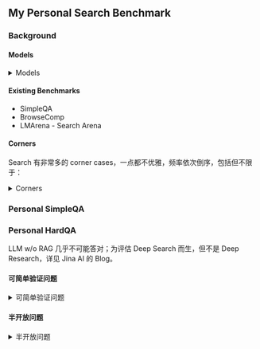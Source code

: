 ## My Personal Search Benchmark

### Background

#### Models

<details>
<summary>Models</summary>

- Domain-specific LLMs (One-stop search + LLM answer APIs)
  - https://docs.perplexity.ai/getting-started/models
  - https://app.linkup.so/playground?example=deepSourcedAnswer
  - https://docs.exa.ai/reference/answer
  - https://liner.com/features/ai-search
  - https://jina.ai/deepsearch/
  - https://documentation.you.com/api-modes/search-api
- General LLMs with search + browse tool
  - https://ai.google.dev/gemini-api/docs/google-search
  - https://ai.google.dev/gemini-api/docs/url-context
  - https://platform.openai.com/docs/guides/tools-web-search
  - https://docs.anthropic.com/en/docs/agents-and-tools/tool-use/web-search-tool
  - https://docs.x.ai/docs/guides/live-search
  - https://openrouter.ai/docs/features/web-search

</details>

#### Existing Benchmarks

- SimpleQA
- BrowseComp
- LMArena - Search Arena

#### Corners

Search 有非常多的 corner cases，一点都不优雅，频率依次倒序，包括但不限于：

<details>
<summary>Corners</summary>

- **无关、干扰、矛盾信息**
  - 页面内广告等无关信息；整个页面和搜索问题无关或低密度信息；不同页面间信息矛盾；SEO 优化的劣质页面 - 看似相关，实则低质量；
    - 例如：`Where does the AI researcher Jason Wei work?` 其个人主页上还未更新工作单位。
    - 例如：在 [Alternative](#Alternative-类) 类型的搜索过程中，SEO 优化的劣质页面问题非常明显
- **不可交互的非纯文本内容**
  - 静态内容
    - 图片：搜索模型的确需要强视觉能力的
      - 例如在 20250406 搜索 "llama 4 maverick vs deepseek v3 0324. Give me a benchmark table, including GPQA etc." Sonar, gpt-4o-search, Gemini 2.5 Pro Grounding, Jina Deep Search 提供的对比表格没有一个是 100% 正确的，而且每次搜索结果非常不稳定，相对来说后两者略好一些。因为 llama 官方的对比表格就是图片，而那时候媒体转载也是直接通过图片，还没有任何成文的纯文本内容。
      - 例如“中国博士历年延毕率”
    - 网页表格、图表
    - OpenAI 给出的答案是 Agent，我还不确定合不合理。
  - 动态内容
    - 视频：例如有的视频教程，比如教你怎么在 Word 中实现一个功能
      - 这一点 Google 做得不错了，YouTube 视频字幕可以低幻觉作为参考资料，但是视频画面仍然是一个问题
      - 视频画面需要要求 AI 有一定的动态视力能力，目前 Google 的做法是 1 fps 采样视频，然后全部图片喂给 AI。这显然和人类相去甚远，可能需要加一个前置模型来处理视频数据（类似于现在这么多文档预处理 - ocr 结构提取等的小模型），高信息密度和低信息密度和画面应该通过压缩的方式传给 vLLM。当然，如果哪天 context window 扩大到 1B 了，那可能除了算力和速度外，这个前置模型也没必要了。
    - Gif
- **非标准网页类型**
  - 动态加载的网页
    - 例如
      - 不同 tab 但网址相同的网页（例如 `lmarena.ai: The (2nd) best LLM on lmarena today?`）
      - 点击/滚动才展开的评论区
      - 折叠或需要翻页的内容（例如 `https://github.com/electron/electron/issues/9035`）
      - 知乎文章的登录框
      - 人机验证码
    - OpenAI 的[答案](https://youtu.be/twXsAiTINO0?t=567)是 Agent。我认为这是正确的，因为本质上只有这种 Agent 的方式可以实现通用性，只要人能过去的地方 Agent 理论上都能过去，而不是一个个去写规则。但是速度目前还是一个问题（也就是 vLLM 的问题），这个问题 Agent 需要 10 分钟，而有经验的相关人类应该 1 分钟以内就可以解决。
  - 在线超长 .pdf 文件，通过 pdf.js 加载的在线 pdf 文件；超大型网页
    - 例如 `https://www.spec.org/cpu2017/results/cpu2017/` `https://github.com/kaisugi/gpt4_vocab_list/blob/main/o200k_base_vocab_list.txt`
  - 隐藏的网页、登录墙、付费墙：只可能本地解决，靠一个个去谈不可能覆盖完全
    - 用户可以通过推理实现隐藏网页的查看，例如找到一个 `https://example.com/article13` 用户可能会直接输入 url 去看看 `https://example.com/` 和 `https://example.com/article14` 网页上有不有相关的内容
    - 例如查询 `the speaker of the ISSCC 2014 tutorial 3?`；现在 OpenAI 之类的只是和新闻媒体在谈，这种学术等等完全不可能一个个谈下来的，比如需要 license 才能查看的文档等等。所以最好的方式还是用户侧，而不是服务商的容器中
  - 非常老的网页，现代浏览器的 TLS 版本默认不支持
    - 例如 `https://ccf.ee.ntu.edu.tw/~cchen/cadence/simulation.htm`
- **用户侧**
  - 用户输入笔误
  - 用户输入的无效信息（这个在经典的 Benchmark 也可以体现一些，有题目里是有无效信息的）
  - 用户需求理解，例如 "Alternatives to Manus AI" 其实用户想搜 General Purpose AI Agents，例如 convergence AI, runner H，但是现在搜出来都是 MS Copilot 之类的
- **搜索方式**
  - 一般大家认为 Google, 英文的搜索方式，往往会优于 Bing, 中文的搜索方式。但是当搜索结果不理想时，是否能够主动切换搜索方式？例如下文的几个例子：
    - 非英语的搜索结果反而好于英语搜索结果
      - 例如 `pdk 中的 mac 管是什么？` 全网只有三个中文网页 [1](https://blog.csdn.net/weixin_42310516/article/details/133688562), [2](https://bbs.eetop.cn/thread-890470-1-1.html), [3](https://bbs.eetop.cn/thread-861115-2-1.html) (其中还有一个是许多程序员认为的低质量网页 csdn) 提到了答案，而英文搜索反而找不到信息
    - Google 的搜索质量反而不如 Bing
      - 例如 `ipdk_crn28hpc+` 和 `iPDK_CRN28HPL` 由于两搜索引擎对于 `_` 的处理方式不同，Bing 的搜索结果要显著好于 Google
  - 使用传统搜索引擎的筛选进行搜索
    - 例如 site:example.com, "exact_match_with_qutoes"，在 2015 年的新闻
- **嵌套**：以上所有情况的嵌套
  - 例如 PDF 中的图片、表格
    - 案例：搜索 `Command A gpqa`，标准答案 **50.8** 在 `https://cohere.com/research/papers/command-a-technical-report.pdf` 的表格中
  - 例如登录墙中的评论区

</details>

### Personal SimpleQA


### Personal HardQA

LLM w/o RAG 几乎不可能答对；为评估 Deep Search 而生，但不是 Deep Research，详见 Jina AI 的 Blog。

#### 可简单验证问题

<details>
<summary>可简单验证问题</summary>


##### 英文普通问题

- The command recompiles all out-of-date files in a QuestaSim project? (not `vlog` or `vcom`)
  - 正确答案：`project compileoutofdate`    (典型错误：`vlog -work work +acc=r *.v`)
- "hiFormDone" 函数中的 hi 是什么意思？
  - 正确答案：[Human Interface](https://community.cadence.com/cadence_technology_forums/f/custom-ic-skill/50958/whats-the-difference-between-le-commands-and-hi-commands)
- The latest sub-version for Cadence Virtuoso 6.1.8 and Virtuoso 23.1?
  - [ISR34](https://community.cadence.com/cadence_blogs_8/b/cic/posts/virtuoso-icadvm20-1-isr34-and-ic6-1-8-isr34-now-available), 当然如果你再细一点，可以发现有 [ISR36](https://bbs.eetop.cn/thread-991360-1-1.html), 不过这个要非常细，这些链接也是可以的 [1](https://www.nulledfrm.com/threads/cadence-virtuoso-ic06-18-360-linux.133645/#post-815659)[2](https://dl4all.org/software/graphics-design/866023-cadence-virtuoso-ic0618360-linux.html)[3](https://downloadly.ir/software/engineering-specialized/cadence-ic-design-virtuoso/)[4](https://www.iranhack.com/forum/forum/%D9%86%D8%B1%D9%85-%D8%A7%D9%81%D8%B2%D8%A7%D8%B1/188483-cadence-virtuoso-ic06-18-360-linux)[5](https://bbs.eetop.cn/thread-991360-1-1.html)[6](https://bbs.eetop.cn/thread-984059-1-1.html); [ISR14](https://community.cadence.com/cadence_blogs_8/b/cic/posts/virtuoso-ic23-1-isr-14-now-available), 这个的话官方确实就是最新，"IC23.10.130" 尚可搜到，14 就搜不到了。
- Packages Explicitly NOT Included in Mathjax3 `AllPackages` by Default?
  - 正确答案：`physics`, `autoload`, `require`, `setoptions`, (`colorv2`)
  - 参考来源：[所有包](https://docs.mathjax.org/en/v3.2/input/tex/extensions/), [启用的包](https://github.com/mathjax/MathJax-src/blob/3.2.2/ts/input/tex/AllPackages.ts), [参考链接](https://github.com/jupyterlab/jupyter-renderers/issues/229)         
- What is the newer version of ICADVM20.1, and what is the older version of ICADVM18.1? (ISR is just a minor version number, no need to mention it, do not mention any versions related to ISR, I only want the major versions)
  - 正确答案：ICADV12.3, IC23.1
- Do TSMC Shanghai fab and Nanjing fab offer MPW shuttles? Answer within 50 words. Don't tell me you're not sure, I'm very sure the definite answer is online (it might not be a direct answer, but after synthesizing the information, it's enough for you to make a definite judgment), so your final answer will be something like Shanghai: No, Nanjing: Yes. Note that this is just an example of the answer format, and is not necessarily the correct answer.
  - 正确答案：Shanghai Fab10 yes; Nanjing Fab16 no. ref: [2025 TSMC CyberShuttle Service Plan](http://www.szicc.org.cn/attachment/0/80/80748/1230778.pdf)
- A comparative table summarizing the performance of Claude Sonnet 3.5 (aka the old Sonnet 3.5), Sonnet 3.6 (aka the Sonnet 3.5 new), Sonnet 3.7, Sonnet 4 on the SWE-bench Verified.
  - 正确答案：pass@1: 33%, 49%, 62.3%, 72.7%; thinking: N/A, N/A, 70.3%, 80.2%
- TSMC 28nm price @ europractice in 2025? Just tell me how much for only 1 square millimeter. And answer within 100 words. I’m absolutely sure you can get the answer without email or online price calculator.
  - 正确答案：[€10609](https://europractice-ic.com/schedules-prices-2025/)
- Quantus, Raphael, StarRC, RaptorX, RaptorH, Exalto, EMX, xRC and xACT. Which are Cadence's? Which are Synopsys's?
  - 正确答案：Cadence: Quantus, EMX (acquired); Synopsys: Raphael, StarRC, RaptorX (acquired), RaptorH (acquired), Exalto (acquired)
  - 半开放版本: Help me research the Quantus, Raphael, StarRC, RaptorX, RaptorH, Exalto, EMX, Calibre xRC, Calibre xACT, and then sort them into tables.
- Can the latest version of gemini-cli read audio, pdf and docx files (not talking about gemini api, but gemini-cli)? answer within 50 words.
  - 正确答案：yes, yes, no
- Claude Opus 4 SimpleQA result? answer within 20 words.      Please refer to more sources.
  - 正确答案：[32.3%](https://www.kaggle.com/benchmarks/openai/simpleqa)。这题其实网上有一个更容易搜到的错误[信息](https://huggingface.co/datasets/smolagents/results/viewer/2024-12-26/train?f[model_id][value]=%27anthropic%2Fclaude-opus-4-20250514%27)，容易误导这些 search model


##### 中文普通问题

- 中国国内目前排名前20的医院里，前身是教会医院的有哪些？超级简单回答。例如 “是：仁济、浙一、华西、华山...；不是：北大三院、积水潭、中山、瑞金...”。注意，这只是一个回答格式示例，并不是/不一定是正确答案。
  - 正确答案：是教会医院：北京协和、中国医大一院、仁济、瑞金、浙二、武汉协和、湘雅、华西；不是教会医院：301、北大一院、北大三院、中山、华山、浙一、郑大一附院、武汉同济、湘雅二院、中山一院、南方医院、西京。参考[2023复旦版排名](https://rank.cn-healthcare.com/fudan/national-general) (2024年11月发布)
  - 正确情况：Gemini 2.5 Pro w Google 对

##### No, you can't 问题

- How to draw a rounded rectangle in originpro? version: 2025a
  - 正确答案：there is no simple way; 2025b 以后[可以了](https://www.originlab.com/doc/Origin-Help/Create-Draw-Objects)
- virtuoso schematic lock placement. not in layout view or locking the file. but locking instance positions in schematic view. answer within 50 words.
  - 正确答案：no you can't
- How to use iPhone as keyboard for iPad? (Not as mouse or for Mac) Answer within 100 words.
  - 正确答案：there is no simple way
- General method to insert newlines that works across all Mermaid chart types? (for the latest version of Mermaid)
  - 正确答案：no you can't. 比如 Gantt 图完全[不支持](https://github.com/mermaid-js/mermaid/issues/5140)

</details>

#### 半开放问题

<details>
<summary>半开放问题</summary>

##### Alternative 类

- Alternatives to OpenAI's Deep Research / Deep Search apart from Grok, Gemini, Perplexity and open-source alternatives.
  - 参考答案: [Genspark](https://www.genspark.ai/agents?type=moa_deep_research), [h2oGPTe](https://h2ogpte.genai.h2o.ai/), [flowith](https://flowith.io/), [suna](https://www.suna.so/), [Minimax](https://agent.minimax.io/), [Jina AI](https://search.jina.ai/), [Komo](https://komo.ai/)
- Alternatives to cursor app?
  - 参考答案：Windsurf, Trae, Kiro, VSCode + Copilot   (典型错误：Codeium, Zed Editor)
- Alternatives to Manus AI?
  - 参考答案：convergence AI, runner H, Genspark    (典型错误：MS Copilot)
- Alternatives to perplexity sonar api? I'm asking for alternatives to the sonar api, not the toC product perplexity itself.
  - 参考答案：[Models](#Models)

##### 能不能搜到

这类问题 Google 会很占优势。比如在 Qwen-Image 发布半小时内搜索，Gemini 2.5 Pro 就显著比 o3, opus-4 好。

##### 普通问题

- I want to create something similar to Cadence Virtuoso ViVA. Which one should I use among ECharts with lttb, Plotly.js, or uPlot?
  - 答案：Grok 3 DeeperSearch, Plotly.js > ECharts > uPlot; OpenAI o4-mini DR, uPlot > ECharts > Plotly.js; Perplexity DR, uPlot > ECharts = Plotly.js; Gemini 2.5 flash DR, uPlot > Plotly.js > ECharts 
- 中英文搜索针对小众领域代码的 LLM benchmarks。一般的 code benchmark for LLM 都是大众的 C++, Python, Javascript 之类的。但是有很多小众代码领域，包括但不限于 SystemVerilog, LaTeX, CMake, AHK, PowerShell, Assembly, Lisp, tcl 等小众代码有什么 benchmark 吗？例如，针对 Verilog 有 VerilogEval, RTLLM, [scale-lab/MetRex](https://github.com/scale-lab/MetRex), [ProtocolLLM](https://arxiv.org/abs/2506.07945)（在最终报告中不要再提及这些了）; 针对 LaTeX 的 [TeXpert](https://arxiv.org/abs/2506.16990), [vTikZ](https://arxiv.org/abs/2505.04670); 针对全面的有 [McEval](https://mceval.github.io/)。不要背景、意义、挑战与解决方案之类的空话。
- 用 mermaid 梳理复旦复控、复芯凡高、复旦微电子、上海华岭、复控华龙、皓骏创投、复微芯讯、复旦科创投、上海复旦创投（和复旦科创投是两家公司）、复旦复华、复微迅捷、上海菩扬、蒋国兴之间的关系。中文搜索、中文回答，把两两间的持股比例尽可能写清楚。同时，如果有和这个关系网很密切的公司和人员也可以加进 mermaid 图中
- search with quotes “tsmchome”. Based on online information, infer the folder structure. Show me the results in an output format similar to the `tree` command.
 - 参考答案：

```
TSMCHOME/
├── digital/
│   ├── Front_End/
│   │   ├── timing_power_noise/
│   │   │   ├── NLDM/
│   │   │   │   ├── tcbn65gplus_200a/
│   │   │   │   ├── tcbn40lpbwp_200a/
│   │   │   │   ├── tcbn28hpcplusbwp30p140_180a/
│   │   │   │   ├── tpdn65gpgv2od3_sd_200a/
│   │   │   │   ├── tcbn65gplus_140b/
│   │   │   │   └── [various process node libraries]/
│   │   │   └── CCS/
│   │   │       └── tcbn28hpcplusbwp30p140hvt_180a/
│   │   └── verilog/
│   │       └── [Verilog source files]
│   ├── Back_End/
│       ├── lef/
│       │   ├── tcb018gbwp7t_270a/
│       │   │   ├── lef/
│       │   │   │   └── tcb018gbwp7t_5lm.lef
│       │   │   └── techfiles/
│       │   ├── tcbn65gplus_200a/
│       │   │   └── lef/
│       │   │       └── tcbn65gplus_9lmT2.lef
│       │   └── tcbn16ffcllbwp16p90pm_100a/
│       │       └── lef/
│       │           └── tcbn16ffcllbwp16p90pm.lef
│       └── milkyway/
│           └── tcbn65gplus_200a/
│               └── techfiles/
│                   └── tsmcn65_9lmT2
```

</details>

